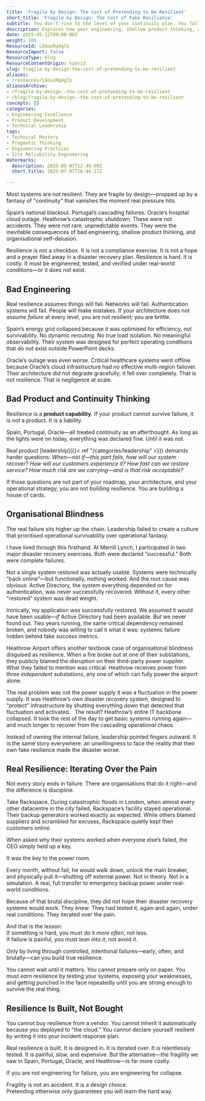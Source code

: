 ```yaml
---
title: 'Fragile by Design: The Cost of Pretending to Be Resilient'
short_title: 'Fragile by Design: The Cost of Fake Resilience'
subtitle: You don't rise to the level of your continuity plan. You fall to the level of your last real test.
description: Explores how poor engineering, shallow product thinking, and organisational denial lead to fragile systems, stressing that true resilience requires rigorous, real-world testing.
date: 2025-05-12T09:00:00Z
weight: 165
ResourceId: LGGuvRq4g7p
ResourceImport: false
ResourceType: blog
ResourceContentOrigin: hybrid
slug: fragile-by-design-the-cost-of-pretending-to-be-resilient
aliases:
- /resources/LGGuvRq4g7p
aliasesArchive:
- /fragile-by-design--the-cost-of-pretending-to-be-resilient
- /blog/fragile-by-design--the-cost-of-pretending-to-be-resilient
concepts: []
categories:
- Engineering Excellence
- Product Development
- Technical Leadership
tags:
- Technical Mastery
- Pragmatic Thinking
- Engineering Practices
- Site Reliability Engineering
Watermarks:
  description: 2025-05-07T12:49:09Z
  short_title: 2025-07-07T16:44:17Z

---
```

Most systems are not resilient. They are fragile by design—propped up by a fantasy of "continuity" that vanishes the moment real pressure hits.

Spain’s national blackout. Portugal’s cascading failures. Oracle’s hospital cloud outage. Heathrow’s catastrophic shutdown. These were not accidents. They were not rare, unpredictable events. They were the inevitable consequences of bad engineering, shallow product thinking, and organisational self-delusion.

Resilience is not a checkbox. It is not a compliance exercise. It is not a hope and a prayer filed away in a disaster recovery plan. Resilience is hard. It is costly. It must be engineered, tested, and verified under real-world conditions—or it does not exist.

## Bad Engineering

Real resilience assumes things will fail. Networks will fail. Authentication systems will fail. People will make mistakes. If your architecture does not _assume failure_ at every level, you are not resilient; you are brittle.

Spain’s energy grid collapsed because it was optimised for efficiency, not survivability. No dynamic rerouting. No true load isolation. No meaningful observability. Their system was designed for perfect operating conditions that do not exist outside PowerPoint decks.

Oracle’s outage was even worse. Critical healthcare systems went offline because Oracle’s cloud infrastructure had no effective multi-region failover. Their architecture did not degrade gracefully; it fell over completely. That is not resilience. That is negligence at scale.

## Bad Product and Continuity Thinking

Resilience is a **product capability**. If your product cannot survive failure, it is not a product. It is a liability.

Spain, Portugal, Oracle—all treated continuity as an afterthought. As long as the lights were on today, everything was declared fine. Until it was not.

Real product [leadership]({{< ref "/categories/leadership" >}}) demands harder questions: _When—not if—this part fails, how will our system recover? How will our customers experience it? How fast can we restore service? How much risk are we carrying—and is that risk acceptable?_

If those questions are not part of your roadmap, your architecture, and your operational strategy, you are not building resilience. You are building a house of cards.

## Organisational Blindness

The real failure sits higher up the chain. Leadership failed to create a culture that prioritised operational survivability over operational fantasy.

I have lived through this firsthand. At Merrill Lynch, I participated in two major disaster recovery exercises. Both were declared “successful.” Both were complete failures.

Not a single system restored was actually usable. Systems were technically “back online”—but functionally, nothing worked. And the root cause was obvious: Active Directory, the system everything depended on for authentication, was never successfully recovered. Without it, every other "restored" system was dead weight.

Ironically, my application was successfully restored. We assumed it would have been usable—_if_ Active Directory had been available. But we never found out. Two years running, the same critical dependency remained broken, and nobody was willing to call it what it was: systemic failure hidden behind fake success metrics.

Heathrow Airport offers another textbook case of organisational blindness disguised as resilience. When a fire broke out at one of their substations, they publicly blamed the disruption on their third-party power supplier. What they failed to mention was critical: Heathrow receives power from _three independent substations_, any one of which can fully power the airport alone.

The real problem was not the power supply it was a fluctuation in the power supply. It was Heathrow’s own disaster recovery system, designed to “protect” infrastructure by shutting everything down that detected that fluctuation and activated.  
The result? Heathrow’s entire IT backbone collapsed. It took the rest of the day to get basic systems running again—and much longer to recover from the cascading operational chaos.

Instead of owning the internal failure, leadership pointed fingers outward. It is the same story everywhere: an unwillingness to face the reality that their own fake resilience made the disaster worse.

## Real Resilience: Iterating Over the Pain

Not every story ends in failure. There are organisations that do it right—and the difference is discipline.

Take Rackspace. During catastrophic floods in London, when almost every other datacentre in the city failed, Rackspace’s facility stayed operational. Their backup generators worked exactly as expected. While others blamed suppliers and scrambled for excuses, Rackspace quietly kept their customers online.

When asked why their systems worked when everyone else’s failed, the CEO simply held up a key.

It was the key to the power room.

Every month, without fail, he would walk down, unlock the main breaker, and physically pull it—shutting off external power. Not in theory. Not in a simulation. A real, full transfer to emergency backup power under real-world conditions.

Because of that brutal discipline, they did not hope their disaster recovery systems would work. They _knew_. They had tested it, again and again, under real conditions. They iterated over the pain.

And that is the lesson:  
If something is hard, you must do it _more often_, not less.  
If failure is painful, you must _lean into it_, not avoid it.

Only by living through controlled, intentional failures—early, often, and brutally—can you build true resilience.

You cannot wait until it matters. You cannot prepare only on paper. You must _earn_ resilience by testing your systems, exposing your weaknesses, and getting punched in the face repeatedly until you are strong enough to survive the real thing.

## Resilience Is Built, Not Bought

You cannot buy resilience from a vendor. You cannot inherit it automatically because you deployed to "the cloud." You cannot declare yourself resilient by writing it into your incident response plan.

Real resilience is built. It is designed in. It is iterated over. It is relentlessly tested. It is painful, slow, and expensive. But the alternative—the fragility we saw in Spain, Portugal, Oracle, and Heathrow—is far more costly.

If you are not engineering for failure, you are engineering for collapse.

Fragility is not an accident. It is a design choice.  
Pretending otherwise only guarantees you will learn the hard way.
